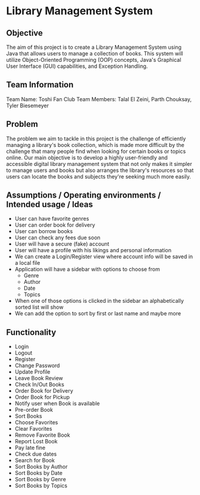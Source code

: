 # Library Management System

## Objective

The aim of this project is to create a Library Management System using Java that allows users to manage a collection of books. This system will utilize Object-Oriented Programming (OOP) concepts, Java's Graphical User Interface (GUI) capabilities, and Exception Handling.

## Team Information

Team Name: Toshi Fan Club
Team Members: Talal El Zeini, Parth Chouksay, Tyler Biesemeyer

## Problem

The problem we aim to tackle in this project is the challenge of efficiently managing a library's book collection, which is made more difficult by the challenge that many people find when looking for certain books or topics online. Our main objective is to develop a highly user-friendly and accessible digital library management system that not only makes it simpler to manage users and books but also arranges the library's resources so that users can locate the books and subjects they're seeking much more easily.

## Assumptions / Operating environments / Intended usage / Ideas

- User can have favorite genres
- User can order book for delivery
- User can borrow books
- User can check any fees due soon
- User will have a secure (fake) account
- User will have a profile with his likings and personal information
- We can create a Login/Register view where account info will be saved in a local file
- Application will have a sidebar with options to choose from
    - Genre
    - Author
    - Date
    - Topics
- When one of those options is clicked in the sidebar an alphabetically sorted list will show
- We can add the option to sort by first or last name and maybe more

## Functionality

- Login
- Logout
- Register
- Change Password
- Update Profile
- Leave Book Review
- Check In/Out Books
- Order Book for Delivery
- Order Book for Pickup
- Notify user when Book is available
- Pre-order Book
- Sort Books
- Choose Favorites
- Clear Favorites
- Remove Favorite Book
- Report Lost Book
- Pay late fine
- Check due dates
- Search for Book
- Sort Books by Author
- Sort Books by Date
- Sort Books by Genre
- Sort Books by Topics